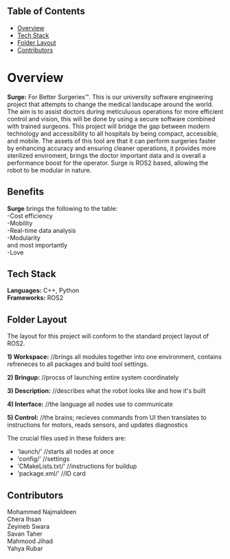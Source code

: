 ## Table of Contents
- [Overview](#overview)
- [Tech Stack](#tech-stack)
- [Folder Layout](#folder-layout)
- [Contributors](#contributors)

# Overview
**Surge:** For Better Surgeries™. This is our university software engineering project that attempts to change the medical landscape around the world. The aim is to assist doctors during meticuluous operations for more efficient control and vision, this will be done by using a secure software combined with trained surgeons. This project will bridge the gap between modern technology and accessibility to all hospitals by being compact, accessible, and mobile. The assets of this tool are that it can perform surgeries faster by enhancing accuracy and ensuring cleaner operations, it provides more sterilized enviroment, brings the doctor important data and is overall a performance boost for the operator. Surge is ROS2 based, allowing the robot to be modular in nature.

## Benefits
**Surge** brings the following to the table:<br>
-Cost efficiency<br>
-Mobility<br>
-Real-time data analysis<br>
-Modularity<br>
and most importantly<br>
-Love<br>

## Tech Stack
**Languages:** C++, Python<br>
**Frameworks:** ROS2

## Folder Layout
The layout for this project will conform to the standard project layout of ROS2.<br>

**1) Workspace:** //brings all modules together into one environment, contains refreneces to all packages and build tool settings.

**2) Bringup:** //procss of launching entire system coordinately

**3) Description:** //describes what the robot looks like and how it's built

**4) Interface:** //the language all nodes use to communicate

**5) Control:** //the brains; recieves commands from UI then translates to instructions for motors, reads sensors, and updates diagnostics

The crucial files used in these folders are:
- 'launch/' //starts all nodes at once
- 'config/' //settings
- 'CMakeLists.txt/' //instructions for buildup
- 'package.xml/' //ID card

## Contributors
Mohammed Najmaldeen<br>
Chera Ihsan<br>
Zeyineb Swara<br>
Savan Taher<br>
Mahmood Jihad<br>
Yahya Rubar<br>

